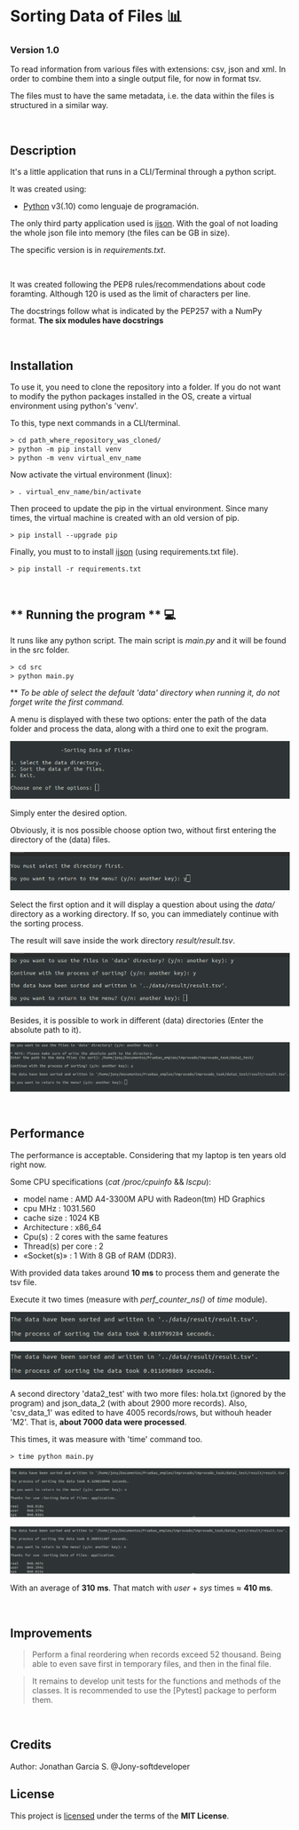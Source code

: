 # Sorting Data of Files 📊

### Version 1.0

To read information from various files with extensions: csv, json and xml. In order to combine them into a single output file, for now in format tsv.

The files must to have the same metadata, i.e. the data within the files is structured in a similar way.

<br/>

## Description

It's a little application that runs in a CLI/Terminal through a python script.

It was created using:

* [Python] v3(.10) como lenguaje de programación.

The only third party application used is [ijson]. With the goal of not loading the whole json file into memory (the files can be GB in size).

The specific version is in _requirements.txt_.

<br/>

It was created following the PEP8 rules/recommendations about code foramting. Although 120 is used as the limit of characters per line.

The docstrings follow what is indicated by the PEP257 with a NumPy format. **The six modules have docstrings**

<br/>

## Installation

To use it, you need to clone the repository into a folder. If you do not want to modify the python packages installed in the OS, create a virtual environment using python's 'venv'.

To this, type next commands in a CLI/terminal.

    > cd path_where_repository_was_cloned/
    > python -m pip install venv
    > python -m venv virtual_env_name

Now activate the virtual environment (linux):

    > . virtual_env_name/bin/activate

Then proceed to update the pip in the virtual environment. Since many times, the virtual machine is created with an old version of pip.

    > pip install --upgrade pip

Finally, you must to to install [ijson] (using requirements.txt file).

    > pip install -r requirements.txt

<br/>

## ** Running the program ** 💻

It runs like any python script. The main script is _main.py_ and it will be found in the src folder.

    > cd src
    > python main.py
** _To be able of select the default 'data' directory when running it, do not forget write the first command._

A menu is displayed with these two options: enter the path of the data folder and process the data, along with a third one to exit the program.

![menu](https://github.com/Jony-softdeveloper/Sorting-data-of-files/blob/main/images/1%20Menu.png)

Simply enter the desired option.

Obviously, it is nos possible choose option two, without first entering the directory of the (data) files.

![Error 1](https://github.com/Jony-softdeveloper/Sorting-data-of-files/blob/main/images/2%20Error%20-%20select%20sort%20data.png)

Select the first option and it will display a question about using the _data/_ directory as a working directory. If so, you can immediately continue with the sorting process.

The result will save inside the work directory _result/result.tsv_.

![Data](https://github.com/Jony-softdeveloper/Sorting-data-of-files/blob/main/images/3%20Process%20data.png)

Besides, it is possible to work in different (data) directories (Enter the absolute path to it).

![Other Data](https://github.com/Jony-softdeveloper/Sorting-data-of-files/blob/main/images/5%20Process%20other%20data.png)

<br/>

## **Performance**
The performance is acceptable. Considering that my laptop is ten years old right now.

Some CPU specifications (_cat /proc/cpuinfo_ && _lscpu_):
* model name	: AMD A4-3300M APU with Radeon(tm) HD Graphics
* cpu MHz		: 1031.560
* cache size	: 1024 KB
* Architecture  : x86_64
* Cpu(s)        : 2 cores with the same features
* Thread(s) per core    : 2
* «Socket(s)»   : 1
With 8 GB of RAM (DDR3).

With provided data takes around **10 ms** to process them and generate the tsv file.

Execute it two times (measure with _perf_counter_ns()_ of _time_ module).

![Performance Data 1](https://github.com/Jony-softdeveloper/Sorting-data-of-files/blob/main/images/6%20Measure%201%20data.png)

![Performance Data 2](https://github.com/Jony-softdeveloper/Sorting-data-of-files/blob/main/images/7%20measure%202%20data.png)

A second directory 'data2_test' with two more files: hola.txt (ignored by the program) and json_data_2 (with about 2900 more records). Also, 'csv_data_1' was edited to have 4005 records/rows, but withouh header 'M2'. That is, **about 7000 data were processed**.

This times, it was measure with 'time' command too.

    > time python main.py

![Performance Other data 1](https://github.com/Jony-softdeveloper/Sorting-data-of-files/blob/main/images/8%20Measure%201%20data2.png)

![Performance Other data 2](https://github.com/Jony-softdeveloper/Sorting-data-of-files/blob/main/images/9%20Measure%202%20data2.png)

With an average of **310 ms**. That match with _user_ + _sys_ times ≈ **410 ms**.

<br/>

##  Improvements

> Perform a final reordering when records exceed 52 thousand. Being able to even save first in temporary files, and then in the final file.

> It remains to develop unit tests for the functions and methods of the classes. It is recommended to use the [Pytest] package to perform them.

<br/>

## Credits

Author: Jonathan Garcia S. @Jony-softdeveloper

## License

This project is [licensed] under the terms of the **MIT License**.

[Python]: https://www.python.org/downloads/ "Python"
[ijson]: https://github.com/ICRAR/ijson "ijson"
[licensed]: https://github.com/Jony-softdeveloper/Sorting-data-of-files/blob/main/LICENSE "licensed"
